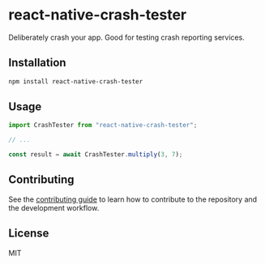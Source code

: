 # react-native-crash-tester

Deliberately crash your app. Good for testing crash reporting services.

## Installation

```sh
npm install react-native-crash-tester
```

## Usage

```js
import CrashTester from "react-native-crash-tester";

// ...

const result = await CrashTester.multiply(3, 7);
```

## Contributing

See the [contributing guide](CONTRIBUTING.md) to learn how to contribute to the repository and the development workflow.

## License

MIT
